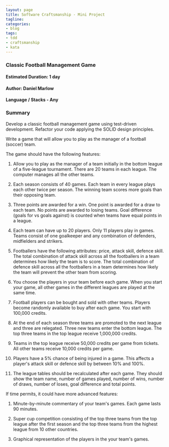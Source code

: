 ```yaml
---
layout: page
title: Software Craftsmanship - Mini Project
tagline:
categories:
- blog
tags:
- tdd
- craftsmanship
- kata
---
```


<h3>Classic Football Management Game</h3>

<h4>Estimated Duration: 1 day</h4>

<h4>Author: Daniel Marlow</h4>

<h4>Language / Stacks - Any</h4>

<h3>Summary</h3>

Develop a classic football management game using test-driven development.
Refactor your code applying the SOLID design principles.

Write a game that will allow you to play as the manager of a football (soccer) team.

The game should have the following features:

1. Allow you to play as the manager of a team initially in the bottom league
of a five-league tournament. There are 20 teams in each league. The computer manages all the other teams.

2. Each season consists of 40 games. Each team in every league plays each other twice per season. The winning team scores more goals than their
opposing team.

3. Three points are awarded for a win. One point is awarded for a draw to
each team. No points are awarded to losing teams. Goal difference
(goals for vs goals against) is counted when teams have equal points in a league.

3. Each team can have up to 20 players. Only 11 players play in games.
Teams consist of one goalkeeper and any combination of defenders, midfielders
and strikers.

5. Footballers have the following attributes: price, attack skill, defence skill. The total combination of attack skill across all the footballers in a team determines how likely the team is to score. The total combination of defence skill across all the footballers in a team determines how likely
the team will prevent the other team from scoring.

6. You choose the players in your team before each game. When you start your
game, all other games in the different leagues are played at the same time.

7. Football players can be bought and sold with other teams. Players
become randomly available to buy after each game. You start with 100,000 credits.

8. At the end of each season three teams are promoted to the next league
and three are relegated. Three new teams enter the bottom league. The
top three teams in the top league receive 1,000,000 credits.

9. Teams in the top league receive 50,000 credits per game from tickets.
All other teams receive 10,000 credits per game.

10. Players have a 5% chance of being injured in a game. This affects
a player's attack skill or defence skill by between 10% and 100%.

11. The league tables should be recalculated after each game. They should
show the team  name, number of games played, number of wins, number of
draws, number of loses, goal difference and total points.

If time permits, it could have more advanced features:

1. Minute-by-minute commentary of your team's games. Each game lasts 90 minutes.

2. Super cup competition consisting of the top three teams from the top
league after the first season and the top three teams from the highest league from 10 other countries.

3. Graphical representation of the players in the your team's games.
